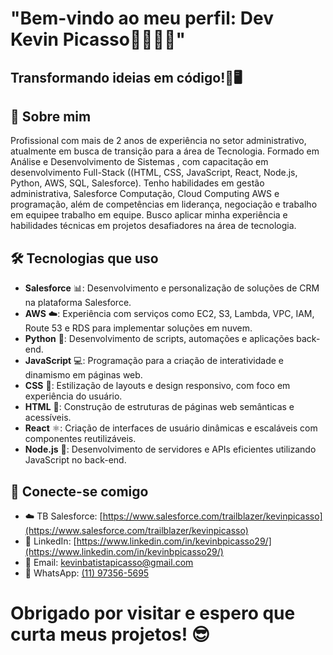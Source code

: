 # "Bem-vindo ao meu perfil: Dev Kevin Picasso👨🏻‍💻💼" 
## Transformando ideias em código!🧠🖥️


## 💼 Sobre mim

Profissional com mais de 2 anos de experiência no setor administrativo, atualmente em busca de transição para a área de Tecnologia. Formado em Análise e Desenvolvimento de Sistemas , com capacitação em desenvolvimento Full-Stack ((HTML, CSS, JavaScript, React, Node.js, Python, AWS, SQL, Salesforce).
Tenho habilidades em gestão administrativa, Salesforce Computação, Cloud Computing AWS e programação, além de competências em liderança, negociação e trabalho em equipee trabalho em equipe. Busco aplicar minha experiência e habilidades técnicas em projetos desafiadores na área de tecnologia.


## 🛠️ Tecnologias que uso

- **Salesforce** 📊: Desenvolvimento e personalização de soluções de CRM na plataforma Salesforce.
- **AWS** ☁️: Experiência com serviços como EC2, S3, Lambda, VPC, IAM, Route 53 e RDS para implementar soluções em nuvem.
- **Python** 🐍: Desenvolvimento de scripts, automações e aplicações back-end.
- **JavaScript** 💻: Programação para a criação de interatividade e dinamismo em páginas web.
- **CSS** 🎨: Estilização de layouts e design responsivo, com foco em experiência do usuário.
- **HTML** 📝: Construção de estruturas de páginas web semânticas e acessíveis.
- **React** ⚛️: Criação de interfaces de usuário dinâmicas e escaláveis com componentes reutilizáveis.
- **Node.js** 🚀: Desenvolvimento de servidores e APIs eficientes utilizando JavaScript no back-end.

## 🔗 Conecte-se comigo

- ☁️ TB Salesforce: [https://www.salesforce.com/trailblazer/kevinpicasso](https://www.salesforce.com/trailblazer/kevinpicasso)
- 💼 LinkedIn: [https://www.linkedin.com/in/kevinbpicasso29/](https://www.linkedin.com/in/kevinbpicasso29/)
- 📧 Email: [kevinbatistapicasso@gmail.com](mailto:kevinbatistapicasso@gmail.com)
- 📱 WhatsApp: [(11) 97356-5695](https://wa.me/5511973565695)


# Obrigado por visitar e espero que curta meus projetos! 😎
